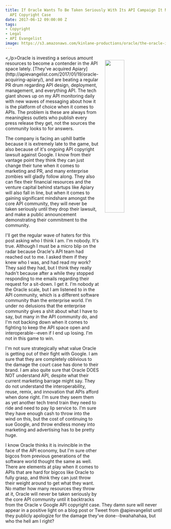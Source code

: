 ```yaml
---
title: If Oracle Wants To Be Taken Seriously With Its API Campaign It Needs To Drop
  API Copyright Case
date: 2017-06-12 09:00:00 Z
tags:
- Copyright
- Legal
- API Evangelist
image: https://s3.amazonaws.com/kinlane-productions/oracle/the-oracle-in-the-matrix.jpg
---
```


<p><img src="https://s3.amazonaws.com/kinlane-productions/oracle/the-oracle-in-the-matrix.jpg" align="right" width="35%" style="padding: 15px;" /><,/p>Oracle is investing a serious amount resources to become a contender in the API space lately. [They've acquired Apiary](http://apievangelist.com/2017/01/19/oracle-acquiring-apiary/), and are beating a regular PR drum regarding API design, deployment, management, and everything API. The tech giant shows up on my API monitoring daily with new waves of messaging about how it is the platform of choice when it comes to APIs. The problem is these are always from meaningless outlets who publish every press release they get, not the sources the community looks to for answers.

The company is facing an uphill battle because it is extremely late to the game, but also because of it's ongoing API copyright lawsuit against Google. I know from their vantage point they think they can just change their tune when it comes to marketing and PR, and many enterprise zombies will gladly follow along. They also can flex their financial resources and the venture capital behind startups like Apiary will also fall in line, but when it comes to gaining significant mindshare amongst the core API community, they will never be taken seriously until they drop their lawsuit, and make a public announcement demonstrating their commitment to the community.

I'll get the regular wave of haters for this post asking who I think I am. I'm nobody. It's true. Although I must be a micro blip on the radar because Oracle's API team had reached out to me. I asked them if they knew who I was, and had read my work? They said they had, but I think they really hadn't because after a while they stopped responding to me emails regarding their request for a sit-down. I get it. I'm nobody at the Oracle scale, but I am listened to in the API community, which is a different software community than the enterprise world. I'm under no delusions that the enterprise community gives a shit about what I have to say, but many in the API community do, and I'm not backing down when it comes to fighting to keep the API space open and interoperable--even if I end up losing. I'm not in this game to win.

I'm not sure strategically what value Oracle is getting out of their fight with Google. I am sure that they are completely oblivious to the damage the court case has done to their brand. I am also quite sure that Oracle DOES NOT understand API, despite what their current marketing barrage might say. They do not understand the interoperability, reuse, remix, and innovation that APIs afford when done right. I'm sure they seem them as yet another tech trend train they need to ride and need to pay lip service to. I'm sure they have enough cash to throw into the wind on this, but the cost of continuing to sue Google, and throw endless money into marketing and advertising has to be pretty huge.

I know Oracle thinks it is invincible in the face of the API economy, but I'm sure other bigcos from previous generations of the software world thought the same as well. There are elements at play when it comes to APIs that are hard for bigcos like Oracle to fully grasp, and think they can just throw their weight around to get what they want. No matter how many resources they throw at it, Oracle will never be taken seriously by the core API community until it backtracks from the Oracle v Google API copyright case. They damn sure will never appear in a positive light on a blog post or Tweet from @apievangelist until they publicly apologize for the damage they've done--bwahahahaa, but who the hell am I right?